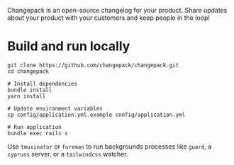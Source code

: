 Changepack is an open-source changelog for your product. Share updates about your product with your customers and keep people in the loop!

# Build and run locally

```
git clone https://github.com/changepack/changepack.git
cd changepack

# Install dependencies
bundle install
yarn install

# Update environment variables
cp config/application.yml.example config/application.yml

# Run application
bundle exec rails s
```

Use `tmuxinator` or `foreman` to run backgrounds processes like `guard`, a `cypruss` server, or a `tailwindcss` watcher.
